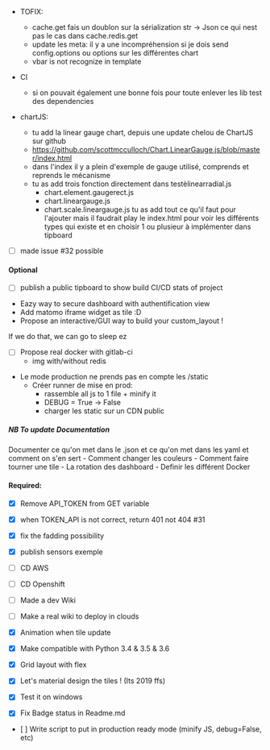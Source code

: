 - TOFIX:
    - cache.get fais un doublon sur la sérialization str -> Json ce qui nest pas le cas dans cache.redis.get
    - update les meta: il y a une incompréhension si je dois send config.options ou options sur les différentes chart
    - vbar is not recognize in template

- CI
    - si on pouvait également une bonne fois pour toute enlever les lib test des dependencies

- chartJS:
    - tu add la linear gauge chart, depuis une update chelou de ChartJS sur github
    - https://github.com/scottmcculloch/Chart.LinearGauge.js/blob/master/index.html
    - dans l'index il y a plein d'exemple de gauge utilisé, comprends et reprends le mécanisme
    - tu as add trois fonction directement dans testèlinearradial.js
        - chart.element.gaugerect.js
        - chart.lineargauge.js
        - chart.scale.lineargauge.js
    tu as add tout ce qu'il faut pour l'ajouter mais il faudrait play le index.html
    pour voir les différents types qui existe et en choisir 1 ou plusieur à implémenter dans tipboard


* [ ] made issue #32 possible

#### Optional

* [ ] publish a public tipboard to show build CI/CD stats of project
* Eazy way to secure dashboard with authentification view
* Add matomo iframe widget as tile :D
* Propose an interactive/GUI way to build your custom_layout !

If we do that, we can go to sleep ez

* [ ] Propose real docker with gitlab-ci
    - img with/without redis

- Le mode production ne prends pas en compte les /static
    - Créer runner de mise en prod:
        - rassemble all js to 1 file + minify it
        - DEBUG = True -> False
        - charger les static sur un CDN public
##### NB To update Documentation
Documenter ce qu'on met dans le .json et ce qu'on met dans les yaml et comment on s'en sert
    - Comment changer les couleurs
    - Comment faire tourner une tile
    - La rotation des dashboard
    - Definir les différent Docker


#### Required:
* [x] Remove API_TOKEN from GET variable
* [x] when TOKEN_API is not correct, return 401 not 404 #31
* [x] fix the fadding possibility
* [x] publish sensors exemple

* [ ] CD AWS
* [ ] CD Openshift
* [ ] Made a dev Wiki
* [ ] Make a real wiki to deploy in clouds
* [x] Animation when tile update
* [x] Make compatible with Python 3.4 & 3.5 & 3.6
* [x] Grid layout with flex
* [x] Let's material design the tiles ! (Its 2019 ffs)
* [x] Test it on windows

* [x] Fix Badge status in Readme.md
* [ ] Write script to put in production ready mode (minify JS, debug=False, etc)
